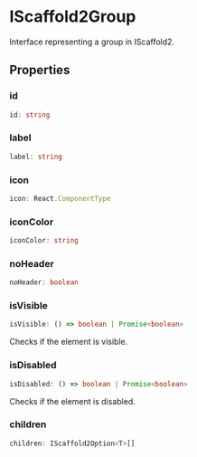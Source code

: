 # IScaffold2Group

Interface representing a group in IScaffold2.

## Properties

### id

```ts
id: string
```

### label

```ts
label: string
```

### icon

```ts
icon: React.ComponentType
```

### iconColor

```ts
iconColor: string
```

### noHeader

```ts
noHeader: boolean
```

### isVisible

```ts
isVisible: () => boolean | Promise<boolean>
```

Checks if the element is visible.

### isDisabled

```ts
isDisabled: () => boolean | Promise<boolean>
```

Checks if the element is disabled.

### children

```ts
children: IScaffold2Option<T>[]
```
